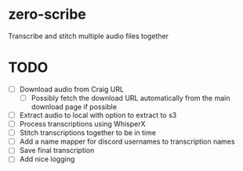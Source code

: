 # zero-scribe
 Transcribe and stitch multiple audio files together

# TODO
- [ ] Download audio from Craig URL
    - [ ] Possibly fetch the download URL automatically from the main download page if possible
- [ ] Extract audio to local with option to extract to s3
- [ ] Process transcriptions using WhisperX
- [ ] Stitch transcriptions together to be in time
- [ ] Add a name mapper for discord usernames to transcription names
- [ ] Save final transcription
- [ ] Add nice logging
